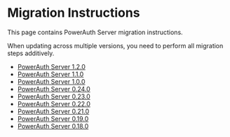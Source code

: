 # Migration Instructions

This page contains PowerAuth Server migration instructions.

<!-- begin box warning -->
When updating across multiple versions, you need to perform all migration steps additively.
<!-- end -->

- [PowerAuth Server 1.2.0](./PowerAuth-Server-1.2.0.md)
- [PowerAuth Server 1.1.0](./PowerAuth-Server-1.1.0.md)
- [PowerAuth Server 1.0.0](./PowerAuth-Server-1.0.0.md)
- [PowerAuth Server 0.24.0](./PowerAuth-Server-0.24.0.md)
- [PowerAuth Server 0.23.0](./PowerAuth-Server-0.23.0.md)
- [PowerAuth Server 0.22.0](./PowerAuth-Server-0.22.0.md)
- [PowerAuth Server 0.21.0](./PowerAuth-Server-0.21.0.md)
- [PowerAuth Server 0.19.0](./PowerAuth-Server-0.19.0.md)
- [PowerAuth Server 0.18.0](./PowerAuth-Server-0.18.0.md)
